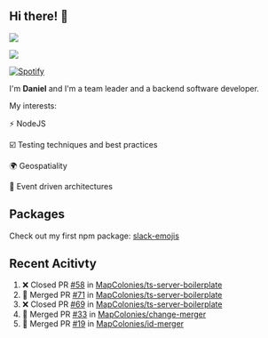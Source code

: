 ## Hi there! 👋
<p>
  <img src="https://i.imgur.com/agb7xe9.png" />
</p>
<p>
  <img src="https://github-readme-stats.vercel.app/api?username=syncush&theme=tokyonight">
</p>

[![Spotify](https://novatorem-rust.vercel.app/api/spotify)](https://open.spotify.com/user/syncush)

I'm **Daniel** and I'm a team leader and a backend software developer.

My interests:

⚡ NodeJS

☑️ Testing techniques and best practices

🌍 Geospatiality

🧠 Event driven architectures

## Packages
Check out my first npm package: [slack-emojis](https://www.npmjs.com/package/slack-emojis)

## Recent Acitivty
<!--START_SECTION:activity-->
1. ❌ Closed PR [#58](https://github.com/MapColonies/ts-server-boilerplate/pull/58) in [MapColonies/ts-server-boilerplate](https://github.com/MapColonies/ts-server-boilerplate)
2. 🎉 Merged PR [#71](https://github.com/MapColonies/ts-server-boilerplate/pull/71) in [MapColonies/ts-server-boilerplate](https://github.com/MapColonies/ts-server-boilerplate)
3. ❌ Closed PR [#69](https://github.com/MapColonies/ts-server-boilerplate/pull/69) in [MapColonies/ts-server-boilerplate](https://github.com/MapColonies/ts-server-boilerplate)
4. 🎉 Merged PR [#33](https://github.com/MapColonies/change-merger/pull/33) in [MapColonies/change-merger](https://github.com/MapColonies/change-merger)
5. 🎉 Merged PR [#19](https://github.com/MapColonies/id-merger/pull/19) in [MapColonies/id-merger](https://github.com/MapColonies/id-merger)
<!--END_SECTION:activity-->
